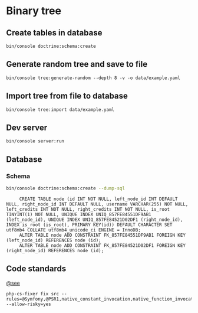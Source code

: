 # Binary tree

## Create tables in database

```
bin/console doctrine:schema:create
```

## Generate random tree and save to file

```
bin/console tree:generate-random --depth 8 -v -o data/example.yaml
```

## Import tree from file to database

```
bin/console tree:import data/example.yaml
```

## Dev server

```
bin/console server:run
```

## Database

### Schema

```bash
bin/console doctrine:schema:create --dump-sql
```

```mysql
     CREATE TABLE node (id INT NOT NULL, left_node_id INT DEFAULT NULL, right_node_id INT DEFAULT NULL, username VARCHAR(255) NOT NULL, left_credits INT NOT NULL, right_credits INT NOT NULL, is_root TINYINT(1) NOT NULL, UNIQUE INDEX UNIQ_857FE84551DF9AB1 (left_node_id), UNIQUE INDEX UNIQ_857FE84521D02DF1 (right_node_id), INDEX is_root (is_root), PRIMARY KEY(id)) DEFAULT CHARACTER SET utf8mb4 COLLATE utf8mb4_unicode_ci ENGINE = InnoDB;
     ALTER TABLE node ADD CONSTRAINT FK_857FE84551DF9AB1 FOREIGN KEY (left_node_id) REFERENCES node (id);
     ALTER TABLE node ADD CONSTRAINT FK_857FE84521D02DF1 FOREIGN KEY (right_node_id) REFERENCES node (id);
```

## Code standards

[@see](https://github.com/FriendsOfPHP/PHP-CS-Fixer)

```
php-cs-fixer fix src --rules=@Symfony,@PSR1,native_constant_invocation,native_function_invocation,declare_strict_types --allow-risky=yes
```
